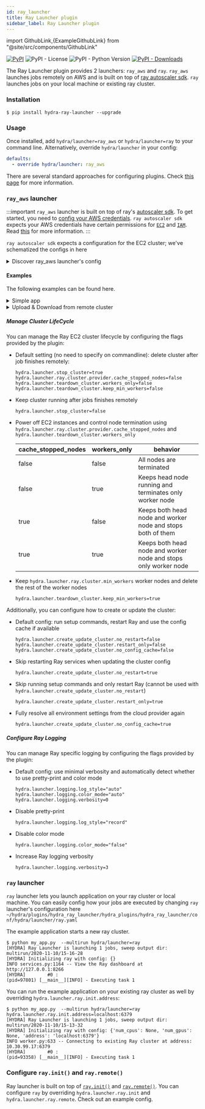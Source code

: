 ```yaml
---
id: ray_launcher
title: Ray Launcher plugin
sidebar_label: Ray Launcher plugin
---
```


import GithubLink,{ExampleGithubLink} from "@site/src/components/GithubLink"

[![PyPI](https://img.shields.io/pypi/v/hydra-ray-launcher)](https://pypi.org/project/hydra-ray-launcher/)
![PyPI - License](https://img.shields.io/pypi/l/hydra-ray-launcher)
![PyPI - Python Version](https://img.shields.io/pypi/pyversions/hydra-ray-launcher)
[![PyPI - Downloads](https://img.shields.io/pypi/dm/hydra-ray-launcher.svg)](https://pypistats.org/packages/hydra-ray-launcher)<ExampleGithubLink text="Example application" to="plugins/hydra_ray_launcher/examples"/><ExampleGithubLink text="Plugin source" to="plugins/hydra_ray_launcher"/>

The Ray Launcher plugin provides 2 launchers: `ray_aws` and `ray`.
 `ray_aws` launches jobs remotely on AWS and is built on top of [ray autoscaler sdk](https://docs.ray.io/en/releases-1.3.0/cluster/sdk.html). `ray` launches jobs on your local machine or existing ray cluster.

### Installation

```commandline
$ pip install hydra-ray-launcher --upgrade
```

### Usage
Once installed, add `hydra/launcher=ray_aws` or `hydra/launcher=ray` to your command line. Alternatively, override `hydra/launcher` in your config:

```yaml
defaults:
  - override hydra/launcher: ray_aws
```
There are several standard approaches for configuring plugins. Check [this page](../patterns/configuring_plugins.md) for more information.

### `ray_aws` launcher

:::important
`ray_aws` launcher is built on top of ray's [autoscaler sdk](https://docs.ray.io/en/releases-1.3.0/cluster/sdk.html). To get started, you need to
[config your AWS credentials](https://docs.aws.amazon.com/cli/latest/userguide/cli-configure-files.html).
`ray autoscaler sdk` expects your AWS credentials have certain permissions for [`EC2`](https://aws.amazon.com/ec2) and [`IAM`](https://aws.amazon.com/iam). Read [this](https://github.com/ray-project/ray/issues/9327) for more information.
:::

`ray autoscaler sdk` expects a configuration for the EC2 cluster; we've schematized the configs in <GithubLink to="plugins/hydra_ray_launcher/hydra_plugins/hydra_ray_launcher/_config.py">here</GithubLink>

<details>
  <summary>Discover ray_aws launcher's config</summary>

  ```commandline
  $ python my_app.py hydra/launcher=ray_aws --cfg hydra -p hydra.launcher
  # @package hydra.launcher
  # @package hydra.launcher
  _target_: hydra_plugins.hydra_ray_launcher.ray_aws_launcher.RayAWSLauncher
  env_setup:
    pip_packages:
      omegaconf: ${ray_pkg_version:omegaconf}
      hydra_core: ${ray_pkg_version:hydra}
      ray: ${ray_pkg_version:ray}
      cloudpickle: ${ray_pkg_version:cloudpickle}
      pickle5: 0.0.11
      hydra_ray_launcher: 1.2.0.dev1
    commands:
    - conda create -n hydra_${python_version:micro} python=${python_version:micro} -y
    - echo 'export PATH="$HOME/anaconda3/envs/hydra_${python_version:micro}/bin:$PATH"'
      >> ~/.bashrc
  ray:
    init:
      address: null
    remote: {}
    cluster:
      cluster_name: default
      min_workers: 0
      upscaling_speed: 1.0
      max_workers: 1
      initial_workers: 0
      autoscaling_mode: default
      target_utilization_fraction: 0.8
      idle_timeout_minutes: 5
      docker:
        image: ''
        container_name: ''
        pull_before_run: true
        run_options: []
      provider:
        type: aws
        region: us-west-2
        availability_zone: us-west-2a,us-west-2b
        cache_stopped_nodes: false
        key_pair:
          key_name: hydra-${oc.env:USER,user}
      auth:
        ssh_user: ubuntu
      available_node_types:
        ray.head.default:
          resources: {}
          node_config:
            InstanceType: m5.large
            ImageId: ami-0a2363a9cff180a64
        ray.worker.default:
          min_workers: 0
          max_workers: 2
          resources: {}
          node_config:
            InstanceType: m5.large
            ImageId: ami-0a2363a9cff180a64
            InstanceMarketOptions:
              MarketType: spot
      head_node_type: ray.head.default
      file_mounts: {}
      initialization_commands: []
      cluster_synced_files: []
      setup_commands: []
      head_setup_commands: []
      worker_setup_commands: []
      head_start_ray_commands:
      - ray stop
      - ulimit -n 65536;ray start --head --port=6379 --object-manager-port=8076             --autoscaling-config=~/ray_bootstrap_config.yaml
      worker_start_ray_commands:
      - ray stop
      - ulimit -n 65536; ray start --address=$RAY_HEAD_IP:6379 --object-manager-port=8076
    run_env: auto
  stop_cluster: true
  sync_up:
    source_dir: null
    target_dir: null
    include: []
    exclude: []
  sync_down:
    source_dir: null
    target_dir: null
    include: []
    exclude: []
  logging:
    log_style: auto
    color_mode: auto
    verbosity: 0
  create_update_cluster:
    no_restart: false
    restart_only: false
    no_config_cache: false
  teardown_cluster:
    workers_only: false
    keep_min_workers: false
  ```
</details>


#### Examples

The following examples can be found <GithubLink to="plugins/hydra_ray_launcher/examples">here</GithubLink>.

<details>
  <summary>Simple app</summary>

  ```commandline
  $ python my_app.py --multirun task=1,2,3
  [HYDRA] Ray Launcher is launching 3 jobs,
  [HYDRA]        #0 : task=1
  [HYDRA]        #1 : task=2
  [HYDRA]        #2 : task=3
  [HYDRA] Pickle for jobs: /var/folders/n_/9qzct77j68j6n9lh0lw3vjqcn96zxl/T/tmpqqg4v4i7/job_spec.pkl
  Cluster: default
  ...
  INFO services.py:1172 -- View the Ray dashboard at http://localhost:8265
  (pid=3374) [__main__][INFO] - Executing task 1
  (pid=3374) [__main__][INFO] - Executing task 2
  (pid=3374) [__main__][INFO] - Executing task 3
  ...
  [HYDRA] Stopping cluster now. (stop_cluster=true)
  [HYDRA] Deleted the cluster (provider.cache_stopped_nodes=false)
  Destroying cluster. Confirm [y/N]: y [automatic, due to --yes]
  ...
  No nodes remaining.

  ```
</details>


<details>
  <summary>Upload & Download from remote cluster</summary>

  If your application is dependent on multiple modules, you can configure `hydra.launcher.sync_up` to upload dependency modules to the remote cluster.
  You can also configure `hydra.launcher.sync_down` to download output from remote cluster if needed. This functionality is built on top of `rsync`, `include` and `exclude` is consistent with how it works in `rsync`.

  ```commandline
  $  python train.py --multirun random_seed=1,2,3
  [HYDRA] Ray Launcher is launching 3 jobs,
  [HYDRA]        #0 : random_seed=1
  [HYDRA]        #1 : random_seed=2
  [HYDRA]        #2 : random_seed=3
  [HYDRA] Pickle for jobs: /var/folders/n_/9qzct77j68j6n9lh0lw3vjqcn96zxl/T/tmptdkye9of/job_spec.pkl
  Cluster: default
  ...
  INFO services.py:1172 -- View the Ray dashboard at http://localhost:8265
  (pid=1772) [__main__][INFO] - Start training...
  (pid=1772) [INFO] - Init my model
  (pid=1772) [INFO] - Created dir for checkpoints. dir=checkpoint
  (pid=1772) [__main__][INFO] - Start training...
  (pid=1772) [INFO] - Init my model
  (pid=1772) [INFO] - Created dir for checkpoints. dir=checkpoint
  (pid=1772) [__main__][INFO] - Start training...
  (pid=1772) [INFO] - Init my model
  (pid=1772) [INFO] - Created dir for checkpoints. dir=checkpoint
  Loaded cached provider configuration
  ...
  [HYDRA] Output: receiving file list ... done
  16-32-25/
  16-32-25/0/
  16-32-25/0/checkpoint/
  16-32-25/0/checkpoint/checkpoint_1.pt
  16-32-25/1/
  16-32-25/1/checkpoint/
  16-32-25/1/checkpoint/checkpoint_2.pt
  16-32-25/2/
  16-32-25/2/checkpoint/
  16-32-25/2/checkpoint/checkpoint_3.pt
  ...
  [HYDRA] Stopping cluster now. (stop_cluster=true)
  [HYDRA] Deleted the cluster (provider.cache_stopped_nodes=false)
  Destroying cluster. Confirm [y/N]: y [automatic, due to --yes]
  ...
  No nodes remaining.

  ```
</details>


##### Manage Cluster LifeCycle
You can manage the Ray EC2 cluster lifecycle by configuring the flags provided by the plugin:

- Default setting (no need to specify on commandline): delete cluster after job finishes remotely:
  ```commandline
  hydra.launcher.stop_cluster=true
  hydra.launcher.ray.cluster.provider.cache_stopped_nodes=false
  hydra.launcher.teardown_cluster.workers_only=false
  hydra.launcher.teardown_cluster.keep_min_workers=false
  ```

- Keep cluster running after jobs finishes remotely
  ```commandline
  hydra.launcher.stop_cluster=false
  ```

- Power off EC2 instances and control node termination using `hydra.launcher.ray.cluster.provider.cache_stopped_nodes`
and `hydra.launcher.teardown_cluster.workers_only`

  | cache_stopped_nodes | workers_only | behavior |
  |---------------------|--------------|----------|
  | false | false | All nodes are terminated |
  | false | true | Keeps head node running and terminates only worker node |
  | true | false | Keeps both head node and worker node and stops both of them |
  | true | true | Keeps both head node and worker node and stops only worker node |

- Keep `hydra.launcher.ray.cluster.min_workers` worker nodes
and delete the rest of the worker nodes
  ```commandline
  hydra.launcher.teardown_cluster.keep_min_workers=true
  ```

Additionally, you can configure how to create or update the cluster:

- Default config: run setup commands, restart Ray and use
the config cache if available
  ```commandline
  hydra.launcher.create_update_cluster.no_restart=false
  hydra.launcher.create_update_cluster.restart_only=false
  hydra.launcher.create_update_cluster.no_config_cache=false
  ```

- Skip restarting Ray services when updating the cluster config
  ```commandline
  hydra.launcher.create_update_cluster.no_restart=true
  ```

- Skip running setup commands and only restart Ray (cannot be used with
`hydra.launcher.create_update_cluster.no_restart`)
  ```commandline
  hydra.launcher.create_update_cluster.restart_only=true
  ```

- Fully resolve all environment settings from the cloud provider again
  ```commandline
  hydra.launcher.create_update_cluster.no_config_cache=true
  ```


##### Configure Ray Logging
You can manage Ray specific logging by configuring the flags provided by the plugin:

- Default config: use minimal verbosity and automatically
detect whether to use pretty-print and color mode
  ```commandline
  hydra.launcher.logging.log_style="auto"
  hydra.launcher.logging.color_mode="auto"
  hydra.launcher.logging.verbosity=0
  ```

- Disable pretty-print
  ```commandline
  hydra.launcher.logging.log_style="record"
  ```

- Disable color mode
  ```commandline
  hydra.launcher.logging.color_mode="false"
  ```

- Increase Ray logging verbosity
  ```commandline
  hydra.launcher.logging.verbosity=3
  ```

### `ray` launcher

`ray` launcher lets you launch application on your ray cluster or local machine. You can easily config how your jobs are executed by changing `ray` launcher's configuration here
 `~/hydra/plugins/hydra_ray_launcher/hydra_plugins/hydra_ray_launcher/conf/hydra/launcher/ray.yaml`

 The <GithubLink to="plugins/hydra_ray_launcher/examples/simple">example application</GithubLink> starts a new ray cluster.
```commandline
$ python my_app.py  --multirun hydra/launcher=ray
[HYDRA] Ray Launcher is launching 1 jobs, sweep output dir: multirun/2020-11-10/15-16-28
[HYDRA] Initializing ray with config: {}
INFO services.py:1164 -- View the Ray dashboard at http://127.0.0.1:8266
[HYDRA]        #0 :
(pid=97801) [__main__][INFO] - Executing task 1
```

You can run the example application on your existing ray cluster as well by overriding `hydra.launcher.ray.init.address`:
```commandline
$ python my_app.py  --multirun hydra/launcher=ray hydra.launcher.ray.init.address=localhost:6379
[HYDRA] Ray Launcher is launching 1 jobs, sweep output dir: multirun/2020-11-10/15-13-32
[HYDRA] Initializing ray with config: {'num_cpus': None, 'num_gpus': None, 'address': 'localhost:6379'}
INFO worker.py:633 -- Connecting to existing Ray cluster at address: 10.30.99.17:6379
[HYDRA]        #0 :
(pid=93358) [__main__][INFO] - Executing task 1
```

### Configure `ray.init()` and `ray.remote()`
Ray launcher is built on top of [`ray.init()`](https://docs.ray.io/en/master/package-ref.html?highlight=ray.remote#ray-init)
and [`ray.remote()`](https://docs.ray.io/en/master/package-ref.html?highlight=ray.remote#ray-remote).
You can configure `ray` by overriding `hydra.launcher.ray.init` and `hydra.launcher.ray.remote`.
Check out an <GithubLink to="plugins/hydra_ray_launcher/examples/simple/config.yaml">example config</GithubLink>.
